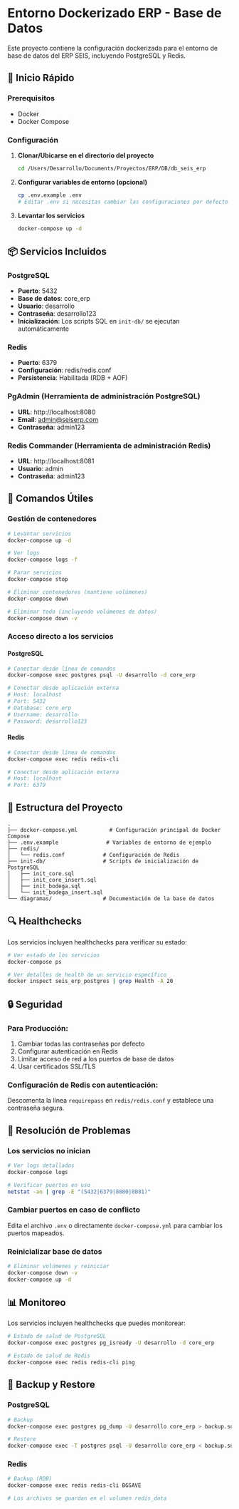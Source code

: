 # Entorno Dockerizado ERP - Base de Datos

Este proyecto contiene la configuración dockerizada para el entorno de base de datos del ERP SEIS, incluyendo PostgreSQL y Redis.

## 🚀 Inicio Rápido

### Prerequisitos
- Docker
- Docker Compose

### Configuración

1. **Clonar/Ubicarse en el directorio del proyecto**
   ```bash
   cd /Users/Desarrollo/Documents/Proyectos/ERP/DB/db_seis_erp
   ```

2. **Configurar variables de entorno (opcional)**
   ```bash
   cp .env.example .env
   # Editar .env si necesitas cambiar las configuraciones por defecto
   ```

3. **Levantar los servicios**
   ```bash
   docker-compose up -d
   ```

## 📦 Servicios Incluidos

### PostgreSQL
- **Puerto**: 5432
- **Base de datos**: core_erp
- **Usuario**: desarrollo
- **Contraseña**: desarrollo123
- **Inicialización**: Los scripts SQL en `init-db/` se ejecutan automáticamente

### Redis
- **Puerto**: 6379
- **Configuración**: redis/redis.conf
- **Persistencia**: Habilitada (RDB + AOF)

### PgAdmin (Herramienta de administración PostgreSQL)
- **URL**: http://localhost:8080
- **Email**: admin@seiserp.com
- **Contraseña**: admin123

### Redis Commander (Herramienta de administración Redis)
- **URL**: http://localhost:8081
- **Usuario**: admin
- **Contraseña**: admin123

## 🔧 Comandos Útiles

### Gestión de contenedores
```bash
# Levantar servicios
docker-compose up -d

# Ver logs
docker-compose logs -f

# Parar servicios
docker-compose stop

# Eliminar contenedores (mantiene volúmenes)
docker-compose down

# Eliminar todo (incluyendo volúmenes de datos)
docker-compose down -v
```

### Acceso directo a los servicios

#### PostgreSQL
```bash
# Conectar desde línea de comandos
docker-compose exec postgres psql -U desarrollo -d core_erp

# Conectar desde aplicación externa
# Host: localhost
# Port: 5432
# Database: core_erp
# Username: desarrollo
# Password: desarrollo123
```

#### Redis
```bash
# Conectar desde línea de comandos
docker-compose exec redis redis-cli

# Conectar desde aplicación externa
# Host: localhost
# Port: 6379
```

## 📁 Estructura del Proyecto

```
.
├── docker-compose.yml          # Configuración principal de Docker Compose
├── .env.example               # Variables de entorno de ejemplo
├── redis/
│   └── redis.conf            # Configuración de Redis
├── init-db/                  # Scripts de inicialización de PostgreSQL
│   ├── init_core.sql
│   ├── init_core_insert.sql
│   ├── init_bodega.sql
│   └── init_bodega_insert.sql
└── diagramas/                # Documentación de la base de datos
```

## 🔍 Healthchecks

Los servicios incluyen healthchecks para verificar su estado:

```bash
# Ver estado de los servicios
docker-compose ps

# Ver detalles de health de un servicio específico
docker inspect seis_erp_postgres | grep Health -A 20
```

## 🔒 Seguridad

### Para Producción:
1. Cambiar todas las contraseñas por defecto
2. Configurar autenticación en Redis
3. Limitar acceso de red a los puertos de base de datos
4. Usar certificados SSL/TLS

### Configuración de Redis con autenticación:
Descomenta la línea `requirepass` en `redis/redis.conf` y establece una contraseña segura.

## 🐛 Resolución de Problemas

### Los servicios no inician
```bash
# Ver logs detallados
docker-compose logs

# Verificar puertos en uso
netstat -an | grep -E "(5432|6379|8080|8081)"
```

### Cambiar puertos en caso de conflicto
Edita el archivo `.env` o directamente `docker-compose.yml` para cambiar los puertos mapeados.

### Reinicializar base de datos
```bash
# Eliminar volúmenes y reiniciar
docker-compose down -v
docker-compose up -d
```

## 📊 Monitoreo

Los servicios incluyen healthchecks que puedes monitorear:

```bash
# Estado de salud de PostgreSQL
docker-compose exec postgres pg_isready -U desarrollo -d core_erp

# Estado de salud de Redis
docker-compose exec redis redis-cli ping
```

## 🔄 Backup y Restore

### PostgreSQL
```bash
# Backup
docker-compose exec postgres pg_dump -U desarrollo core_erp > backup.sql

# Restore
docker-compose exec -T postgres psql -U desarrollo core_erp < backup.sql
```

### Redis
```bash
# Backup (RDB)
docker-compose exec redis redis-cli BGSAVE

# Los archivos se guardan en el volumen redis_data
```
